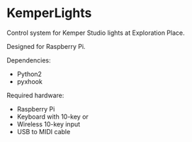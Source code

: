 # KemperLights

Control system for Kemper Studio lights at Exploration Place.

Designed for Raspberry Pi.

Dependencies:
* Python2
* pyxhook

Required hardware:
* Raspberry Pi
* Keyboard with 10-key
or
* Wireless 10-key input
* USB to MIDI cable
